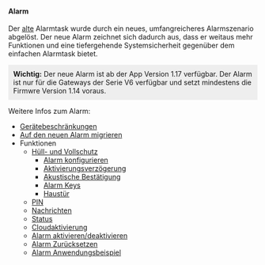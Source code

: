#### Alarm

Der [alte](/de/iqontrol_neo/alarm) Alarmtask wurde durch ein neues,
umfangreicheres Alarmszenario abgelöst. Der neue Alarm zeichnet sich
dadurch aus, dass er weitaus mehr Funktionen und eine tiefergehende
Systemsicherheit gegenüber dem einfachen Alarmtask bietet.


<p style="background:#eee;padding:10px">
<b>Wichtig:</b>
Der neue Alarm ist ab der App Version 1.17 verfügbar.
Der Alarm ist nur für die Gateways der Serie V6 verfügbar und setzt mindestens die Firmwre Version 1.14 voraus. 
</p>

Weitere Infos zum Alarm:

  - [Gerätebeschränkungen](/de/iqontrol_neo/geraetebeschraenkungen)
  - [Auf den neuen Alarm migrieren](/de/iqontrol_neo/alarm_migrieren)
  - Funktionen
      - [Hüll- und
        Vollschutz](/de/iqontrol_neo/alarm_huellschutz_vollschutz)
          - [Alarm konfigurieren](/de/iqontrol_neo/alarm_konfigurieren)
          - [Aktivierungsverzögerung](/de/iqontrol_neo/alarm_aktivierungsverzoegerung)
          - [Akustische
            Bestätigung](/de/iqontrol_neo/alarm_bestaetigung)
          - [Alarm Keys](/de/iqontrol_neo/alarm_keys)
          - [Haustür](/de/iqontrol_neo/alarm_haustuer)
      - [PIN](/de/iqontrol_neo/alarm_pin)
      - [Nachrichten](/de/iqontrol_neo/alarm_nachrichten)
      - [Status](/de/iqontrol_neo/alarm_status)
      - [Cloudaktivierung](/de/iqontrol_neo/alarm_cloudaktivierung)
      - [Alarm
        aktivieren/deaktivieren](/de/iqontrol_neo/alarm_aktivierung)
      - [Alarm Zurücksetzen](/de/iqontrol_neo/alarm_reset)
      - [Alarm Anwendungsbeispiel](/de/iqontrol_neo/alarm_beispiel)
